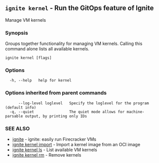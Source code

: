 ## `ignite kernel` - Run the GitOps feature of Ignite

Manage VM kernels

### Synopsis


Groups together functionality for managing VM kernels.
Calling this command alone lists all available kernels.


```
ignite kernel [flags]
```

### Options

```
  -h, --help   help for kernel
```

### Options inherited from parent commands

```
      --log-level loglevel   Specify the loglevel for the program (default info)
  -q, --quiet                The quiet mode allows for machine-parsable output, by printing only IDs
```

### SEE ALSO

* [ignite](index) - ignite: easily run Firecracker VMs
* [ignite kernel import](ignite_kernel_import.md) - Import a kernel image from an OCI image
* [ignite kernel ls](ignite_kernel_ls.md) - List available VM kernels
* [ignite kernel rm](ignite_kernel_rm.md) - Remove kernels
